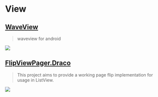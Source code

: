 View
==

[WaveView](https://github.com/gelitenight/WaveView)
--
> waveview for android


![](https://github.com/gelitenight/WaveView/raw/master/screenshot.gif)

[FlipViewPager.Draco](https://github.com/Yalantis/FlipViewPager.Draco)
--
> This project aims to provide a working page flip implementation for usage in ListView.

![](https://camo.githubusercontent.com/db312e031e5f5a445b548d35986b0498caa261d3/68747470733a2f2f6431337961637572716a676172612e636c6f756466726f6e742e6e65742f75736572732f3132353035362f73637265656e73686f74732f313735383239382f39396d696c65732d66696e642d667269656e64732d696e746572666163652d616e696d6174696f6e2e676966)
